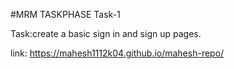 #MRM TASKPHASE Task-1 

Task:create a basic sign in and sign up pages.

link: https://mahesh1112k04.github.io/mahesh-repo/
